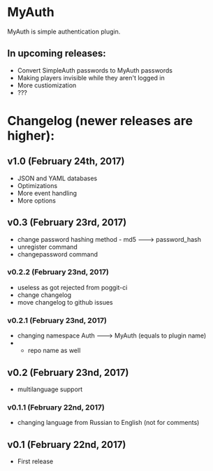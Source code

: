 # MyAuth
MyAuth is simple authentication plugin.

## In upcoming releases:
- Convert SimpleAuth passwords to MyAuth passwords
- Making players invisible while they aren't logged in
- More custiomization
- ???

# Changelog (newer releases are higher):

## v1.0 (February 24th, 2017)
- JSON and YAML databases
- Optimizations
- More event handling
- More options

## v0.3 (February 23rd, 2017)
- change password hashing method - md5 ---> password_hash
- unregister command
- changepassword command

### v0.2.2 (February 23nd, 2017)
- useless as got rejected from poggit-ci
- change changelog
- move changelog to github issues

### v0.2.1 (February 23nd, 2017)
- changing namespace Auth ---> MyAuth (equals to plugin name)
- - repo name as well

## v0.2 (February 23nd, 2017)
- multilanguage support

### v0.1.1 (February 22nd, 2017)
- changing language from Russian to English (not for comments)

## v0.1 (February 22nd, 2017)
- First release
 

